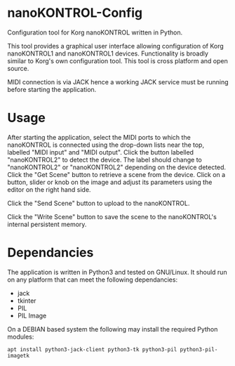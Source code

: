 # nanoKONTROL-Config
Configuration tool for Korg nanoKONTROL written in Python.

This tool provides a graphical user interface allowing configuration of Korg nanoKONTROL1 and nanoKONTROL1 devices. Functionality is broadly similar to Korg's own configuration tool. This tool is cross platform and open source.

MIDI connection is via JACK hence a working JACK service must be running before starting the application.

# Usage
After starting the application, select the MIDI ports to which the nanoKONTROL is connected using the drop-down lists near the top, labelled "MIDI input" and "MIDI output". Click the button labelled "nanoKONTROL2" to detect the device. The label should change to "nanoKONTROL2" or "nanoKONTROL2" depending on the device detected. Click the "Get Scene" button to retrieve a scene from the device. Click on a button, slider or knob on the image and adjust its parameters using the editor on the right hand side.

Click the "Send Scene" button to upload to the nanoKONTROL.

Click the "Write Scene" button to save the scene to the nanoKONTROL's internal persistent memory.

# Dependancies

The application is written in Python3 and tested on GNU/Linux. It should run on any platform that can meet the following dependancies:

- jack
- tkinter
- PIL
- PIL Image

On a DEBIAN based system the following may install the required Python modules:

`apt install python3-jack-client python3-tk python3-pil python3-pil-imagetk`
